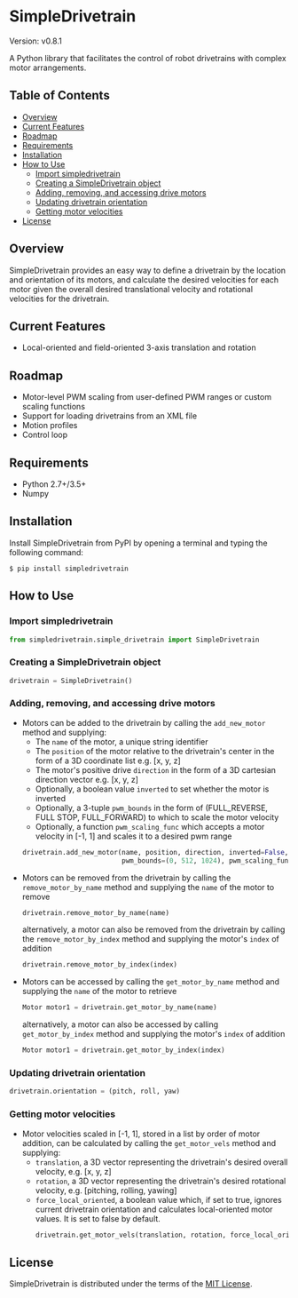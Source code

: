 # SimpleDrivetrain
Version: v0.8.1

A Python library that facilitates the control of robot drivetrains with complex motor arrangements.

## Table of Contents
* [Overview](#overview)
* [Current Features](#current-features)
* [Roadmap](#roadmap)
* [Requirements](#requirements)
* [Installation](#installation)
* [How to Use](#how-to-use)
  - [Import simpledrivetrain](#import-simpledrivetrain)
  - [Creating a SimpleDrivetrain object](#creating-a-simpledrivetrain-object)
  - [Adding, removing, and accessing drive motors](#adding-removing-and-accessing-drive-motors)
  - [Updating drivetrain orientation](#updating-drivetrain-orientation)
  - [Getting motor velocities](#getting-motor-velocities)
* [License](#license)

## Overview
SimpleDrivetrain provides an easy way to define a drivetrain by the location and orientation of its motors, and calculate the desired velocities for each motor given the overall desired translational velocity and rotational velocities for the drivetrain.

## Current Features
* Local-oriented and field-oriented 3-axis translation and rotation

## Roadmap
* Motor-level PWM scaling from user-defined PWM ranges or custom scaling functions
* Support for loading drivetrains from an XML file
* Motion profiles
* Control loop

## Requirements
* Python 2.7+/3.5+
* Numpy

## Installation
Install SimpleDrivetrain from PyPI by opening a terminal and typing the following command:
```
$ pip install simpledrivetrain
```

## How to Use
### Import simpledrivetrain
```python
from simpledrivetrain.simple_drivetrain import SimpleDrivetrain
```
### Creating a SimpleDrivetrain object
```python
drivetrain = SimpleDrivetrain()
```
### Adding, removing, and accessing drive motors
* Motors can be added to the drivetrain by calling the ```add_new_motor``` 
method and supplying:
    - The ```name``` of the motor, a unique string identifier
    - The ```position``` of the motor relative to the drivetrain's 
      center in the form of a 3D coordinate list e.g. [x, y, z]
    - The motor's positive drive ```direction``` in the form of a 3D cartesian direction vector
      e.g. [x, y, z]
    - Optionally, a boolean value ```inverted``` to set whether the motor is inverted 
    - Optionally, a 3-tuple ```pwm_bounds``` in the form of (FULL_REVERSE, FULL STOP, FULL_FORWARD) 
      to which to scale the motor velocity
    - Optionally, a function ```pwm_scaling_func``` which accepts a motor velocity in [-1, 1] and 
      scales it to a desired pwm range
    ```python
    drivetrain.add_new_motor(name, position, direction, inverted=False, 
                             pwm_bounds=(0, 512, 1024), pwm_scaling_func=None)
    ```
* Motors can be removed from the drivetrain by calling the ```remove_motor_by_name```
  method and supplying the ```name``` of the motor to remove
  ```python
  drivetrain.remove_motor_by_name(name)
  ```
  alternatively, a motor can also be removed from the drivetrain by calling the 
  ```remove_motor_by_index``` method and supplying the motor's ```index``` 
  of addition
  ```python
  drivetrain.remove_motor_by_index(index)
  ```
* Motors can be accessed by calling the ```get_motor_by_name``` method and supplying 
  the ```name``` of the motor to retrieve
  ```python
  Motor motor1 = drivetrain.get_motor_by_name(name)
  ```
  alternatively, a motor can also be accessed by calling ```get_motor_by_index``` 
  method and supplying the motor's ```index``` of addition
  ```python
  Motor motor1 = drivetrain.get_motor_by_index(index)
  ```  

### Updating drivetrain orientation
```python
drivetrain.orientation = (pitch, roll, yaw)    
```
### Getting motor velocities
* Motor velocities scaled in [-1, 1], stored in a list by order of motor 
    addition, can be calculated by calling the
    ```get_motor_vels``` method and supplying:
    - ```translation```, a 3D vector representing the drivetrain's desired 
        overall velocity, e.g. [x, y, z]
    - ```rotation```, a 3D vector representing the drivetrain's desired 
        rotational velocity, e.g. [pitching, rolling, yawing]
    - ```force_local_oriented```, a boolean value which, if set to true, 
    ignores current drivetrain orientation and calculates local-oriented 
    motor values. It is set to false by default.
        ```python
        drivetrain.get_motor_vels(translation, rotation, force_local_oriented=False)
        ```

## License
SimpleDrivetrain is distributed under the terms of the [MIT License](https://choosealicense.com/licenses/mit/#).
